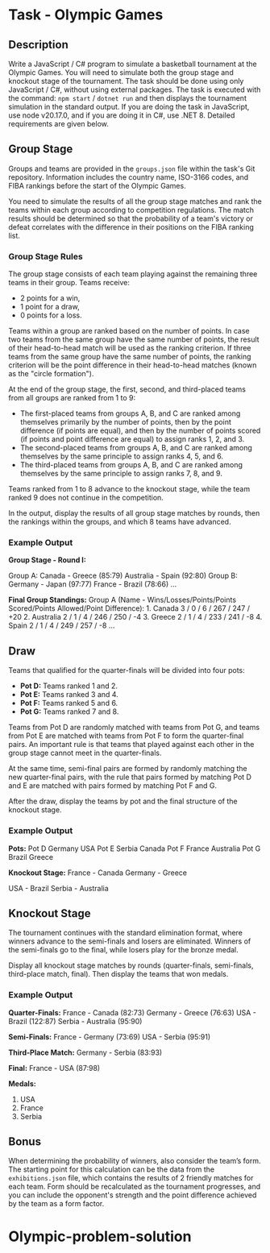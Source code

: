 # Task - Olympic Games

## Description

Write a JavaScript / C# program to simulate a basketball tournament at the Olympic Games. You will need to simulate both the group stage and knockout stage of the tournament. The task should be done using only JavaScript / C#, without using external packages. The task is executed with the command: `npm start` / `dotnet run` and then displays the tournament simulation in the standard output. If you are doing the task in JavaScript, use node v20.17.0, and if you are doing it in C#, use .NET 8. Detailed requirements are given below.

## Group Stage

Groups and teams are provided in the `groups.json` file within the task's Git repository. Information includes the country name, ISO-3166 codes, and FIBA rankings before the start of the Olympic Games.

You need to simulate the results of all the group stage matches and rank the teams within each group according to competition regulations. The match results should be determined so that the probability of a team's victory or defeat correlates with the difference in their positions on the FIBA ranking list.

### Group Stage Rules

The group stage consists of each team playing against the remaining three teams in their group. Teams receive:
- 2 points for a win,
- 1 point for a draw,
- 0 points for a loss.

Teams within a group are ranked based on the number of points. In case two teams from the same group have the same number of points, the result of their head-to-head match will be used as the ranking criterion. If three teams from the same group have the same number of points, the ranking criterion will be the point difference in their head-to-head matches (known as the "circle formation").

At the end of the group stage, the first, second, and third-placed teams from all groups are ranked from 1 to 9:
- The first-placed teams from groups A, B, and C are ranked among themselves primarily by the number of points, then by the point difference (if points are equal), and then by the number of points scored (if points and point difference are equal) to assign ranks 1, 2, and 3.
- The second-placed teams from groups A, B, and C are ranked among themselves by the same principle to assign ranks 4, 5, and 6.
- The third-placed teams from groups A, B, and C are ranked among themselves by the same principle to assign ranks 7, 8, and 9.

Teams ranked from 1 to 8 advance to the knockout stage, while the team ranked 9 does not continue in the competition.

In the output, display the results of all group stage matches by rounds, then the rankings within the groups, and which 8 teams have advanced.

### Example Output

**Group Stage - Round I:**

Group A: Canada - Greece (85:79) Australia - Spain (92:80) Group B: Germany - Japan (97:77) France - Brazil (78:66) ...



**Final Group Standings:**
Group A (Name - Wins/Losses/Points/Points Scored/Points Allowed/Point Difference): 1. Canada 3 / 0 / 6 / 267 / 247 / +20 2. Australia 2 / 1 / 4 / 246 / 250 / -4 3. Greece 2 / 1 / 4 / 233 / 241 / -8 4. Spain 2 / 1 / 4 / 249 / 257 / -8 ...


## Draw

Teams that qualified for the quarter-finals will be divided into four pots:
- **Pot D:** Teams ranked 1 and 2.
- **Pot E:** Teams ranked 3 and 4.
- **Pot F:** Teams ranked 5 and 6.
- **Pot G:** Teams ranked 7 and 8.

Teams from Pot D are randomly matched with teams from Pot G, and teams from Pot E are matched with teams from Pot F to form the quarter-final pairs. An important rule is that teams that played against each other in the group stage cannot meet in the quarter-finals.

At the same time, semi-final pairs are formed by randomly matching the new quarter-final pairs, with the rule that pairs formed by matching Pot D and E are matched with pairs formed by matching Pot F and G.

After the draw, display the teams by pot and the final structure of the knockout stage.

### Example Output

**Pots:**
Pot D Germany USA Pot E Serbia Canada Pot F France Australia Pot G Brazil Greece


**Knockout Stage:**
France - Canada
Germany - Greece

USA - Brazil
Serbia - Australia

## Knockout Stage

The tournament continues with the standard elimination format, where winners advance to the semi-finals and losers are eliminated. Winners of the semi-finals go to the final, while losers play for the bronze medal.

Display all knockout stage matches by rounds (quarter-finals, semi-finals, third-place match, final). Then display the teams that won medals.

### Example Output

**Quarter-Finals:**
France - Canada (82:73)
Germany - Greece (76:63)
USA - Brazil (122:87)
Serbia - Australia (95:90)

**Semi-Finals:**
France - Germany (73:69)
USA - Serbia (95:91)

**Third-Place Match:**
Germany - Serbia (83:93)

**Final:**
France - USA (87:98)

**Medals:**
1. USA
2. France
3. Serbia

## Bonus

When determining the probability of winners, also consider the team’s form. The starting point for this calculation can be the data from the `exhibitions.json` file, which contains the results of 2 friendly matches for each team. Form should be recalculated as the tournament progresses, and you can include the opponent's strength and the point difference achieved by the team as a form factor.

# Olympic-problem-solution
